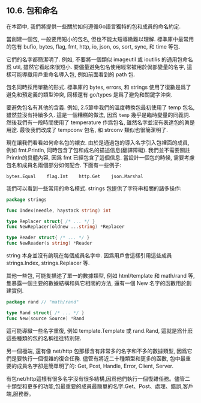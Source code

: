 ## 10.6. 包和命名


在本節中, 我們將提供一些關於如何遵循Go語言獨特的包和成員的命名約定.

當創建一個包, 一般要用短小的包名, 但也不能太短導緻難以理解.
標準庫中最常用的包有 bufio, bytes, flag, fmt, http, io, json, os, sort, sync, 和 time 等包.

它們的名字都簡潔明了. 例如, 不要將一個類似 imageutil 或 ioutilis 的通用包命名爲 util,
雖然它看起來很短小. 要儘量避免包名使用經常被用於侷部變量的名字, 這樣可能導緻用戶重命名導入包, 例如前面看到的 path 包.

包名同時採用單數的形式. 標準庫的 bytes, errors, 和 strings 使用了復數是爲了避免和預定義的類型沖突, 同樣還有 go/types 是爲了避免和關鍵字沖突.

要避免包名有其他的含義. 例如, 2.5節中我們的溫度轉換包最初使用了 temp 包名, 雖然並沒有持續多久. 這是一個糟糕的做法, 因爲 `temp` 幾乎是臨時變量的同義詞. 然後我們有一段時間使用了 temperature 作爲包名, 雖然名字並沒有表達包的眞是用途. 最後我們改成了 tempconv 包名, 和 strconv 類似也很簡潔明了.

現在讓我們看看如何命名包的襯衣. 由於是通過包的導入名字引入包裡面的成員, 例如 fmt.Println, 同時包含了包和成名的描述信息(翻譯障礙). 我們並不需要關註Println的具體內容, 因爲 fmt 已經包含了這個信息. 當設計一個包的時候, 需要考慮包名和成員名兩個部分如何配合. 下面有一些例子:

```
bytes.Equal    flag.Int    http.Get    json.Marshal
```

我們可以看到一些常用的命名模式. strings 包提供了字符串相關的諸多操作:

```Go
package strings

func Index(needle, haystack string) int

type Replacer struct{ /* ... */ }
func NewReplacer(oldnew ...string) *Replacer

type Reader struct{ /* ... */ }
func NewReader(s string) *Reader
```

string 本身並沒有齣現在每個成員名字中. 因爲用戶會這樣引用這些成員 strings.Index, strings.Replacer 等.

其他一些包, 可能隻描述了單一的數據類型, 例如 html/template 和 math/rand 等, 隻暴露一個主要的數據結構和與它相關的方法, 還有一個 New 名字的函數用於創建實例.

```Go
package rand // "math/rand"

type Rand struct{ /* ... */ }
func New(source Source) *Rand
```

這可能導緻一些名字重復, 例如 template.Template 或 rand.Rand, 這就是爲什麽這些種類的包的名稱往往特別短.

另一個極端, 還有像 net/http 包那樣含有非常多的名字和不多的數據類型, 因爲它們是要執行一個復雜的復合任務. 儘管有將近二十種類型和更多的函數, 包中最重要的成員名字卻是簡單明了的:  Get, Post, Handle, Error, Client, Server.

有包net/http這樣有很多名字沒有很多結構,因爲他們執行一個復雜任務。儘管二十類型和更多的功能,包最重要的成員最簡單的名字:Get、Post、處理、錯誤,客戶端,服務器。



